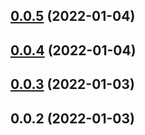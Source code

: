 ## [0.0.5](https://github.com/Code-Faster/codefaster-dubbo-template/compare/v0.0.4...v0.0.5) (2022-01-04)



## [0.0.4](https://github.com/Code-Faster/codefaster-dubbo-template/compare/v0.0.3...v0.0.4) (2022-01-04)



## [0.0.3](https://github.com/Code-Faster/codefaster-dubbo-template/compare/v0.0.2...v0.0.3) (2022-01-03)



## 0.0.2 (2022-01-03)




